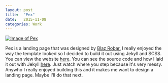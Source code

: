 ```yaml
---
layout: post
title:  "Pex"
date:   2015-11-08
categories: Work
---
```


[![Image of Pex](http://i.imgur.com/vqteVmd.jpg)](http://www.qkombur.com/Pex/)

Pex is a landing page that was designed by [Blaz Robar.](http://blazrobar.com/2015/free-psd-website-templates/pex-a-free-website-home-page-photoshop-psd/)
I really enjoyed the way the template looked so I decided to build it out using Jekyll and SCSS. 
You can view the website [here](http://www.qkombur.com/Pex). You can see the source code and how I laid it out with Jekyll [here](https://github.com/qkombur/Pex).
Just watch where you step because it's very messy. Anywho I really enjoyed building this and it makes me want to design a landing page. Maybe I'll do that next.
